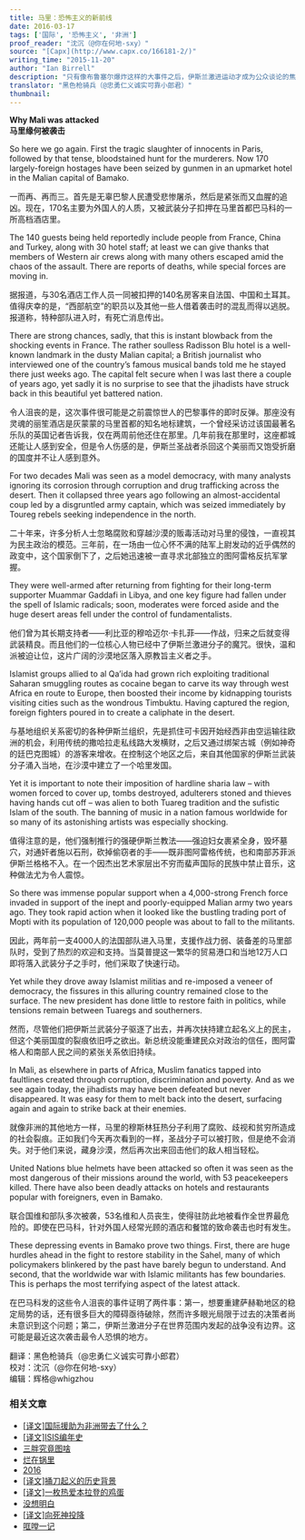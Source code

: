 ```yaml
---
title: 马里：恐怖主义的新前线
date: 2016-03-17
tags: ['国际', '恐怖主义', '非洲']
proof_reader: "沈沉（@你在何地-sxy）"
source: "[Capx](http://www.capx.co/166181-2/)"
writing_time: "2015-11-20"
author: "Ian Birrell"
description: "只有像布鲁塞尔爆炸这样的大事件之后，伊斯兰激进运动才成为公众谈论的焦点，而实际上，自从2009年美国开始退缩政策以来，伊斯兰运动从未停止其扩张脚步，在非洲，其影响已穿越撒哈拉，进入马里、乍得、尼日利亚、喀麦隆、中非……离赤道不远了。"
translator: "黑色枪骑兵（@忠勇仁义诚实可靠小郎君）"
thumbnail:
---
```


**Why Mali was attacked**  
**马里缘何被袭击**

So here we go again. First the tragic slaughter of innocents in Paris, followed by that tense, bloodstained hunt for the murderers. Now 170 largely-foreign hostages have been seized by gunmen in an upmarket hotel in the Malian capital of Bamako.

一而再、再而三。首先是无辜巴黎人民遭受悲惨屠杀，然后是紧张而又血腥的追凶。现在，170名主要为外国人的人质，又被武装分子扣押在马里首都巴马科的一所高档酒店里。

The 140 guests being held reportedly include people from France, China and Turkey, along with 30 hotel staff; at least we can give thanks that members of Western air crews along with many others escaped amid the chaos of the assault. There are reports of deaths, while special forces are moving in.

据报道，与30名酒店工作人员一同被扣押的140名房客来自法国、中国和土耳其。值得庆幸的是，“西部航空”的职员以及其他一些人借着袭击时的混乱而得以逃脱。报道称，特种部队进入时，有死亡消息传出。

There are strong chances, sadly, that this is instant blowback from the shocking events in France. The rather soulless Radisson Blu hotel is a well-known landmark in the dusty Malian capital; a British journalist who interviewed one of the country’s famous musical bands told me he stayed there just weeks ago. The capital felt secure when I was last there a couple of years ago, yet sadly it is no surprise to see that the jihadists have struck back in this beautiful yet battered nation.

令人沮丧的是，这次事件很可能是之前震惊世人的巴黎事件的即时反弹。那座没有灵魂的丽笙酒店是灰蒙蒙的马里首都的知名地标建筑，一个曾经采访过该国最著名乐队的英国记者告诉我，仅在两周前他还住在那里。几年前我在那里时，这座都城还能让人感到安全，但是令人伤感的是，伊斯兰圣战者杀回这个美丽而又饱受折磨的国度并不让人感到意外。

For two decades Mali was seen as a model democracy, with many analysts ignoring its corrosion through corruption and drug trafficking across the desert. Then it collapsed three years ago following an almost-accidental coup led by a disgruntled army captain, which was seized immediately by Toureg rebels seeking independence in the north.

二十年来，许多分析人士忽略腐败和穿越沙漠的贩毒活动对马里的侵蚀，一直视其为民主政治的模范。三年前，在一场由一位心怀不满的陆军上尉发动的近乎偶然的政变中，这个国家倒下了，之后她迅速被一直寻求北部独立的图阿雷格反抗军掌握。

They were well-armed after returning from fighting for their long-term supporter Muammar Gaddafi in Libya, and one key figure had fallen under the spell of Islamic radicals; soon, moderates were forced aside and the huge desert areas fell under the control of fundamentalists.

他们曾为其长期支持者——利比亚的穆哈迈尔·卡扎菲——作战，归来之后就变得武装精良。而且他们的一位核心人物已经中了伊斯兰激进分子的魔咒。很快，温和派被迫让位，这片广阔的沙漠地区落入原教旨主义者之手。

Islamist groups allied to al Qa’ida had grown rich exploiting traditional Saharan smuggling routes as cocaine began to carve its way through west Africa en route to Europe, then boosted their income by kidnapping tourists visiting cities such as the wondrous Timbuktu. Having captured the region, foreign fighters poured in to create a caliphate in the desert.

与基地组织关系密切的各种伊斯兰组织，先是抓住可卡因开始经西非由空运输往欧洲的机会，利用传统的撒哈拉走私线路大发横财，之后又通过绑架古城（例如神奇的廷巴克图城）的游客来增收。在控制这个地区之后，来自其他国家的伊斯兰武装分子涌入当地，在沙漠中建立了一个哈里发国。

Yet it is important to note their imposition of hardline sharia law – with women forced to cover up, tombs destroyed, adulterers stoned and thieves having hands cut off – was alien to both Tuareg tradition and the sufistic Islam of the south. The banning of music in a nation famous worldwide for so many of its astonishing artists was especially shocking.

值得注意的是，他们强制推行的强硬伊斯兰教法——强迫妇女裹紧全身，毁坏墓穴，对通奸者施以石刑，砍掉偷窃者的手——既非图阿雷格传统，也和南部苏菲派伊斯兰格格不入。在一个因杰出艺术家层出不穷而蜚声国际的民族中禁止音乐，这种做法尤为令人震惊。

So there was immense popular support when a 4,000-strong French force invaded in support of the inept and poorly-equipped Malian army two years ago. They took rapid action when it looked like the bustling trading port of Mopti with its population of 120,000 people was about to fall to the militants.

因此，两年前一支4000人的法国部队进入马里，支援作战力弱、装备差的马里部队时，受到了热烈的欢迎和支持。当莫普提这一繁华的贸易港口和当地12万人口即将落入武装分子之手时，他们采取了快速行动。

Yet while they drove away Islamist militias and re-imposed a veneer of democracy, the fissures in this alluring country remained close to the surface. The new president has done little to restore faith in politics, while tensions remain between Tuaregs and southerners.

然而，尽管他们把伊斯兰武装分子驱逐了出去，并再次扶持建立起名义上的民主，但这个美丽国度的裂痕依旧呼之欲出。新总统没能重建民众对政治的信任，图阿雷格人和南部人民之间的紧张关系依旧持续。

In Mali, as elsewhere in parts of Africa, Muslim fanatics tapped into faultlines created through corruption, discrimination and poverty. And as we see again today, the jihadists may have been defeated but never disappeared. It was easy for them to melt back into the desert, surfacing again and again to strike back at their enemies.

就像非洲的其他地方一样，马里的穆斯林狂热分子利用了腐败、歧视和贫穷所造成的社会裂痕。正如我们今天再次看到的一样，圣战分子可以被打败，但是绝不会消失。对于他们来说，藏身沙漠，然后再次出来回击他们的敌人相当轻松。

United Nations blue helmets have been attacked so often it was seen as the most dangerous of their missions around the world, with 53 peacekeepers killed. There have also been deadly attacks on hotels and restaurants popular with foreigners, even in Bamako.

联合国维和部队多次被袭，53名维和人员丧生，使得驻防此地被看作全世界最危险的。即使在巴马科，针对外国人经常光顾的酒店和餐馆的致命袭击也时有发生。

These depressing events in Bamako prove two things. First, there are huge hurdles ahead in the fight to restore stability in the Sahel, many of which policymakers blinkered by the past have barely begun to understand. And second, that the worldwide war with Islamic militants has few boundaries. This is perhaps the most terrifying aspect of the latest attack.

在巴马科发的这些令人沮丧的事件证明了两件事：第一，想要重建萨赫勒地区的稳定局势的话，还有很多巨大的障碍亟待破除，然而许多眼光局限于过去的决策者尚未意识到这个问题；第二，伊斯兰激进分子在世界范围内发起的战争没有边界。这可能是最近这次袭击最令人恐惧的地方。


翻译：黑色枪骑兵（@忠勇仁义诚实可靠小郎君）  
校对：沈沉（@你在何地-sxy）  
编辑：辉格@whigzhou


### 相关文章

* [[译文]国际援助为非洲带去了什么？](https://headsalon.org/archives/7518.html "[译文]国际援助为非洲带去了什么？")
* [[译文]ISIS编年史](https://headsalon.org/archives/6481.html "[译文]ISIS编年史")
* [三胖究竟图啥](https://headsalon.org/archives/7639.html "三胖究竟图啥")
* [烂在锅里](https://headsalon.org/archives/7744.html "烂在锅里")
* [2016](https://headsalon.org/archives/7500.html "2016")
* [[译文]捅刀起义的历史背景](https://headsalon.org/archives/7438.html "[译文]捅刀起义的历史背景")
* [[译文]一枚热爱本拉登的鸡蛋](https://headsalon.org/archives/7425.html "[译文]一枚热爱本拉登的鸡蛋")
* [没想明白](https://headsalon.org/archives/7597.html "没想明白")
* [[译文]向死神投降](https://headsalon.org/archives/7168.html "[译文]向死神投降")
* [哐嘡一记](https://headsalon.org/archives/7224.html "哐嘡一记")
